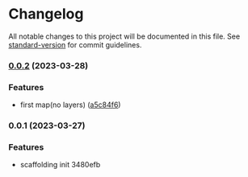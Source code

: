 # Changelog

All notable changes to this project will be documented in this file. See [standard-version](https://github.com/conventional-changelog/standard-version) for commit guidelines.

### [0.0.2](https://github.com/2binfront/vue-ts-ol/compare/v0.0.1...v0.0.2) (2023-03-28)


### Features

* first map(no layers) ([a5c84f6](https://github.com/2binfront/vue-ts-ol/commit/a5c84f6aea620b5dc3d7261e40ea8c2e13703900))

### 0.0.1 (2023-03-27)


### Features

* scaffolding init 3480efb
